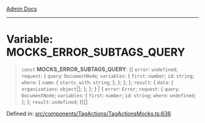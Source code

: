 [Admin Docs](/)

***

# Variable: MOCKS\_ERROR\_SUBTAGS\_QUERY

> `const` **MOCKS\_ERROR\_SUBTAGS\_QUERY**: (\{ `error`: `undefined`; `request`: \{ `query`: `DocumentNode`; `variables`: \{ `first`: `number`; `id`: `string`; `where`: \{ `name`: \{ `starts_with`: `string`; \}; \}; \}; \}; `result`: \{ `data`: \{ `organizations`: `object`[]; \}; \}; \} \| \{ `error`: `Error`; `request`: \{ `query`: `DocumentNode`; `variables`: \{ `first`: `number`; `id`: `string`; `where`: `undefined`; \}; \}; `result`: `undefined`; \})[]

Defined in: [src/components/TagActions/TagActionsMocks.ts:636](https://github.com/abhassen44/talawa-admin/blob/bb7b6d5252385a81ad100b897eb0cba4f7ba10d2/src/components/TagActions/TagActionsMocks.ts#L636)
